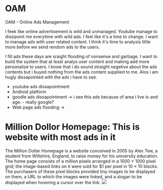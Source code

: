 # OAM
OAM - Online Ads Management

I feek like online advertisement is wild and unmanaged. Youtube manage to dissipoint me everytime with wild ads. I feel like it's a time to change. I want to manage ads with user related content. I think it's time to analysis little more before we send rendom ads to the users. 

I fill ads these days are sraight flooding of nonsense and garbage. I want to build the system that at least analys user content and making add more personalize to users. I know that i do sound straight negetive about the ads contents but i buyed nothing from the ads content supplied to me. Alos i am hugly dissapointed with the ads i have to see. 

  - youtube ads dissapointment
  - Android platform 
  - goodle ads dissapointment -> i see this ads because of area i live io and age. - really google? 
  - Web page ads flooding -> 
  
  
 # Million Dollor Homepage: This is website with most ads in it
 The Million Dollar Homepage is a website conceived in 2005 by Alex Tew, a student from Wiltshire, England, to raise money for his university education. The home page consists of a million pixels arranged in a 1000 × 1000 pixel grid; the image-based links on it were sold for $1 per pixel in 10 × 10 blocks. The purchasers of these pixel blocks provided tiny images to be displayed on them, a URL to which the images were linked, and a slogan to be displayed when hovering a cursor over the link.
 ![](http://www.milliondollarhomepage.com/index_files/image-map.png)
